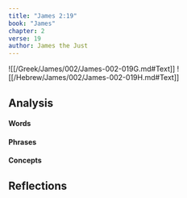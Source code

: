 ```yaml
---
title: "James 2:19"
book: "James"
chapter: 2
verse: 19
author: James the Just
---
```

![[/Greek/James/002/James-002-019G.md#Text]]
![[/Hebrew/James/002/James-002-019H.md#Text]]

## Analysis

#### Words

#### Phrases

#### Concepts

## Reflections
